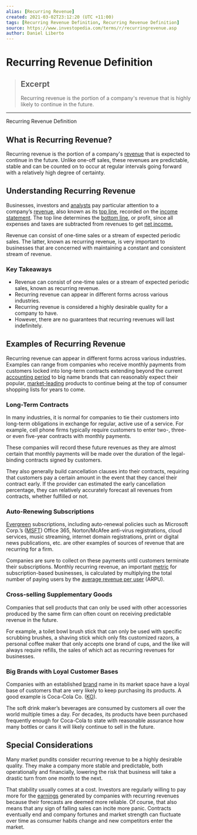 ```yaml
---
alias: [Recurring Revenue]
created: 2021-03-02T23:12:20 (UTC +11:00)
tags: [Recurring Revenue Definition, Recurring Revenue Definition]
source: https://www.investopedia.com/terms/r/recurringrevenue.asp
author: Daniel Liberto
---
```


# Recurring Revenue Definition

> ## Excerpt
> Recurring revenue is the portion of a company's revenue that is highly likely to continue in the future.

---

Recurring Revenue Definition
## What is Recurring Revenue?

Recurring revenue is the portion of a company's [revenue](https://www.investopedia.com/terms/r/revenue.asp) that is expected to continue in the future. Unlike one-off sales, these revenues are predictable, stable and can be counted on to occur at regular intervals going forward with a relatively high degree of certainty.

## Understanding Recurring Revenue

Businesses, investors and [analysts](https://www.investopedia.com/terms/a/analyst.asp) pay particular attention to a company’s [revenue](https://www.investopedia.com/terms/r/revenue.asp), also known as its [top line](https://www.investopedia.com/terms/t/topline.asp), recorded on the [income statement](https://www.investopedia.com/terms/i/incomestatement.asp). The top line determines the [bottom line](https://www.investopedia.com/terms/b/bottomline.asp), or profit, since all expenses and taxes are subtracted from revenues to get [net income.](https://www.investopedia.com/terms/n/netincome.asp)

Revenue can consist of one-time sales or a stream of expected periodic sales. The latter, known as recurring revenue, is very important to businesses that are concerned with maintaining a constant and consistent stream of revenue.

### Key Takeaways

-   Revenue can consist of one-time sales or a stream of expected periodic sales, known as recurring revenue.
-   Recurring revenue can appear in different forms across various industries.
-   Recurring revenue is considered a highly desirable quality for a company to have.
-   However, there are no guarantees that recurring revenues will last indefinitely.

## Examples of Recurring Revenue

Recurring revenue can appear in different forms across various industries. Examples can range from companies who receive monthly payments from customers locked into long-term contracts extending beyond the current [accounting period](https://www.investopedia.com/terms/a/accountingperiod.asp) to big name brands that can reasonably expect their popular, [market-leading](https://www.investopedia.com/terms/m/market-leader.asp) products to continue being at the top of consumer shopping lists for years to come.

### Long-Term Contracts

In many industries, it is normal for companies to tie their customers into long-term obligations in exchange for regular, active use of a service. For example, cell phone firms typically require customers to enter two-, three- or even five-year contracts with monthly payments.

These companies will record these future revenues as they are almost certain that monthly payments will be made over the duration of the legal-binding contracts signed by customers.

They also generally build cancellation clauses into their contracts, requiring that customers pay a certain amount in the event that they cancel their contract early. If the provider can estimated the early cancellation percentage, they can relatively accurately forecast all revenues from contracts, whether fulfilled or not.

### Auto-Renewing Subscriptions

[Evergreen](https://www.investopedia.com/terms/e/evergreen.asp) subscriptions, including auto-renewal policies such as Microsoft Corp.’s ([MSFT](https://www.investopedia.com/markets/quote?tvwidgetsymbol=msft)) Office 365, Norton/McAfee anti-virus registrations, cloud services, music streaming, internet domain registrations, print or digital news publications, etc. are other examples of sources of revenue that are recurring for a firm.

Companies are sure to collect on these payments until customers terminate their subscriptions. Monthly recurring revenue, an important [metric](https://www.investopedia.com/terms/m/metrics.asp) for subscription-based businesses, is calculated by multiplying the total number of paying users by the [average revenue per user](https://www.investopedia.com/terms/a/average-revenue-user-arpu.asp) (ARPU).

### Cross-selling Supplementary Goods

Companies that sell products that can only be used with other accessories produced by the same firm can often count on receiving predictable revenue in the future.

For example, a toilet bowl brush stick that can only be used with specific scrubbing brushes, a shaving stick which only fits customized razors, a personal coffee maker that only accepts one brand of cups, and the like will always require refills, the sales of which act as recurring revenues for businesses.

### Big Brands with Loyal Customer Bases

Companies with an established [brand](https://www.investopedia.com/terms/b/brand.asp) name in its market space have a loyal base of customers that are very likely to keep purchasing its products. A good example is Coca-Cola Co. ([KO](https://www.investopedia.com/markets/quote?tvwidgetsymbol=ko)).

The soft drink maker’s beverages are consumed by customers all over the world multiple times a day. For decades, its products have been purchased frequently enough for Coca-Cola to state with reasonable assurance how many bottles or cans it will likely continue to sell in the future.

## Special Considerations

Many market pundits consider recurring revenue to be a highly desirable quality. They make a company more stable and predictable, both operationally and financially, lowering the risk that business will take a drastic turn from one month to the next.

That stability usually comes at a cost. Investors are regularly willing to pay more for the [earnings](https://www.investopedia.com/terms/e/earnings.asp) generated by companies with recurring revenues because their forecasts are deemed more reliable. Of course, that also means that any sign of falling sales can incite more panic. Contracts eventually end and company fortunes and market strength can fluctuate over time as consumer habits change and new competitors enter the market.
